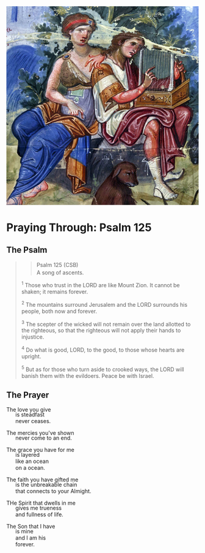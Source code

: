 <img class="intro-right" src="art-paris-psalter.jpg">

<style>
  li {list-style-type: none;}
  p + ul {
    margin-top: -18px;
}
</style>

# Praying Through: Psalm 125

## The Psalm

>>Psalm 125 (CSB)  
><sup></sup> A song of ascents. 
>
><sup>1</sup> Those who trust in the LORD are like Mount Zion. It cannot be shaken; it remains forever. 
>
><sup>2</sup> The mountains surround Jerusalem and the LORD surrounds his people, both now and forever. 
>
><sup>3</sup> The scepter of the wicked will not remain over the land allotted to the righteous, so that the righteous will not apply their hands to injustice. 
>
><sup>4</sup> Do what is good, LORD, to the good, to those whose hearts are upright. 
>
><sup>5</sup> But as for those who turn aside to crooked ways, the LORD will banish them with the evildoers. Peace be with Israel.

## The Prayer

The love you give
* is steadfast
* never ceases.

The mercies you've shown
* never come to an end.

The grace you have for me
* is layered
* like an ocean
* on a ocean.

The faith you have gifted me
* is the unbreakable chain
* that connects to your Almight.

THe Spirit that dwells in me
* gives me trueness 
* and fullness of life.

The Son that I have
* is mine
* and I am his
* forever.
